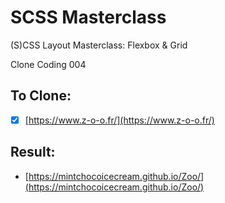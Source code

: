 # SCSS Masterclass

(S)CSS Layout Masterclass: Flexbox & Grid

Clone Coding 004

## To Clone:

- [x] [https://www.z-o-o.fr/](https://www.z-o-o.fr/)

## Result:

- [https://mintchocoicecream.github.io/Zoo/](https://mintchocoicecream.github.io/Zoo/)
